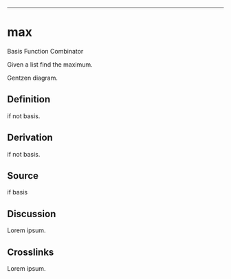 ------------------------------------------------------------------------

# max

Basis Function Combinator

Given a list find the maximum.

Gentzen diagram.

## Definition

if not basis.

## Derivation

if not basis.

## Source

if basis

## Discussion

Lorem ipsum.

## Crosslinks

Lorem ipsum.

